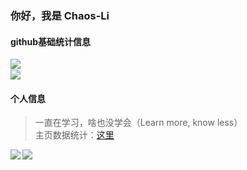 ### 你好，我是 Chaos-Li

#### github基础统计信息
<a href="https://github.com/Minerva-Li">
  <img align="left" src="https://github-readme-stats.vercel.app/api?username=Minerva-Li&count_private=true&show_icons=true&theme=radical" />
</a>
<br/>
<a href="https://github.com/Minerva-Li">
  <img align="center" src="https://github-readme-stats.vercel.app/api/top-langs/?username=Minerva-Li&layout=compact" />
</a>


#### 个人信息
> 一直在学习，啥也没学会（Learn more, know less）<br/>
> 主页数据统计：<a href="https://github.com/anuraghazra/github-readme-stats">这里</a>



<a href="https://github.com/Minerva-Li/advanced-java">
  <img align="left" src="https://github-readme-stats.vercel.app/api/pin/?username=Minerva-Li&repo=advanced-java&theme=radical" />
</a>

<a href="https://github.com/Minerva-Li/JavaGuide">
  <img align="center" src="https://github-readme-stats.vercel.app/api/pin/?username=Minerva-Li&repo=JavaGuide&theme=radical" />
</a>




